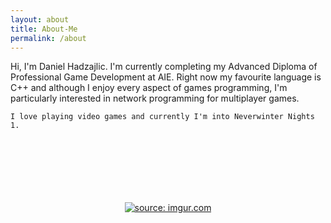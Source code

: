 ```yaml
---
layout: about
title: About-Me
permalink: /about
---
```



Hi, I'm Daniel Hadzajlic. I'm currently completing my Advanced Diploma of Professional Game Development at AIE. Right now my favourite language is C++
	and although I enjoy every aspect of games programming, I'm particularly interested in network programming for multiplayer games.
	
	I love playing video games and currently I'm into Neverwinter Nights 1.

<br>
<br>
<br>
<br>
<br>
<br>
<div style="text-align: center;">
    <a href="https://imgur.com/Fuu4O8h"><img src="https://i.imgur.com/Fuu4O8h.jpg" title="source: imgur.com" /></a>
</div>

    
